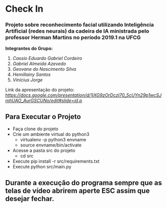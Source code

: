 # Check In

### Projeto sobre reconhecimento facial utilizando Inteligência Artificial (redes neurais) da cadeira de IA ministrada pelo professor Herman Martins no período 2019.1 na UFCG

**Integrantes do Grupo:** 
1) *Cassio Eduardo Gabriel Cordeiro*
2) *Gabriel Almeida Azevedo*
3) *Geovane do Nascimento Silva*
4) *Hemillainy Santos*
5) *Vinícius Jorge*

Link da apresentação do projeto: *https://docs.google.com/presentation/d/1jXG9zOrDczI70_5cUYn29p1wcSJmhUAO_AurGSCUNo/edit#slide=id.p*

## Para Executar o Projeto

* Faça clone do projeto
* Crie um ambiente virtual do python3
    * virtualenv -p python3 envname
    * source envname/bin/activate
* Acesse a pasta src do projeto
   * cd src
* Execute pip install -r src/requirements.txt
* Execute python src/main.py

## Durante a execução do programa sempre que as telas de vídeo abrirem aperte ESC assim que desejar fechar.
